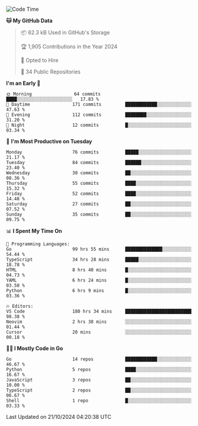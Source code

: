 <!--START_SECTION:thansetan-waka-->
![Code Time](http://img.shields.io/badge/Code%20Time-183%20hrs%2033%20mins-blue)

**🐱 My GitHub Data** 

> 📦 62.3 kB Used in GitHub's Storage 
 > 
> 🏆 1,905 Contributions in the Year 2024
 > 
> 💼 Opted to Hire
 > 
> 📜 34 Public Repositories 
 > 

**I'm an Early 🐤** 

```text
🌞 Morning                64 commits          ████░░░░░░░░░░░░░░░░░░░░░   17.83 % 
🌆 Daytime                171 commits         ████████████░░░░░░░░░░░░░   47.63 % 
🌃 Evening                112 commits         ████████░░░░░░░░░░░░░░░░░   31.20 % 
🌙 Night                  12 commits          █░░░░░░░░░░░░░░░░░░░░░░░░   03.34 % 
```

📅 **I'm Most Productive on Tuesday** 

```text
Monday                   76 commits          █████░░░░░░░░░░░░░░░░░░░░   21.17 % 
Tuesday                  84 commits          ██████░░░░░░░░░░░░░░░░░░░   23.40 % 
Wednesday                30 commits          ██░░░░░░░░░░░░░░░░░░░░░░░   08.36 % 
Thursday                 55 commits          ████░░░░░░░░░░░░░░░░░░░░░   15.32 % 
Friday                   52 commits          ████░░░░░░░░░░░░░░░░░░░░░   14.48 % 
Saturday                 27 commits          ██░░░░░░░░░░░░░░░░░░░░░░░   07.52 % 
Sunday                   35 commits          ██░░░░░░░░░░░░░░░░░░░░░░░   09.75 % 
```

📊 **I Spent My Time On** 

```text
💬 Programming Languages: 
Go                       99 hrs 55 mins      ██████████████░░░░░░░░░░░   54.44 % 
TypeScript               34 hrs 28 mins      █████░░░░░░░░░░░░░░░░░░░░   18.78 % 
HTML                     8 hrs 40 mins       █░░░░░░░░░░░░░░░░░░░░░░░░   04.73 % 
YAML                     6 hrs 24 mins       █░░░░░░░░░░░░░░░░░░░░░░░░   03.50 % 
Python                   6 hrs 9 mins        █░░░░░░░░░░░░░░░░░░░░░░░░   03.36 % 

🔥 Editors: 
VS Code                  180 hrs 34 mins     █████████████████████████   98.38 % 
Neovim                   2 hrs 38 mins       ░░░░░░░░░░░░░░░░░░░░░░░░░   01.44 % 
Cursor                   20 mins             ░░░░░░░░░░░░░░░░░░░░░░░░░   00.18 % 
```

**🧑‍💻 I Mostly Code in Go** 

```text
Go                       14 repos            ████████████░░░░░░░░░░░░░   46.67 % 
Python                   5 repos             ████░░░░░░░░░░░░░░░░░░░░░   16.67 % 
JavaScript               3 repos             ██░░░░░░░░░░░░░░░░░░░░░░░   10.00 % 
TypeScript               2 repos             ██░░░░░░░░░░░░░░░░░░░░░░░   06.67 % 
Shell                    1 repo              █░░░░░░░░░░░░░░░░░░░░░░░░   03.33 % 
```

Last Updated on 21/10/2024 04:20:38 UTC
<!--END_SECTION:thansetan-waka-->